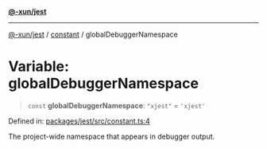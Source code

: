 [**@-xun/jest**](../../README.md)

***

[@-xun/jest](../../README.md) / [constant](../README.md) / globalDebuggerNamespace

# Variable: globalDebuggerNamespace

> `const` **globalDebuggerNamespace**: `"xjest"` = `'xjest'`

Defined in: [packages/jest/src/constant.ts:4](https://github.com/Xunnamius/test-utils/blob/cdc50cdddcd45701e67837154978473c5e5e219a/packages/jest/src/constant.ts#L4)

The project-wide namespace that appears in debugger output.

